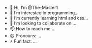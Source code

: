 - 👋 Hi, I’m @The-Master1
- 👀 I’m interested in programming...
- 🌱 I’m currently learning html and css...
- 💞️ I’m looking to collaborate on ...
- 📫 How to reach me ...
- 😄 Pronouns: ...
- ⚡ Fun fact: ...

<!---
The-Master1/The-Master1 is a ✨ special ✨ repository because its `README.md` (this file) appears on your GitHub profile.
You can click the Preview link to take a look at your changes.
--->
